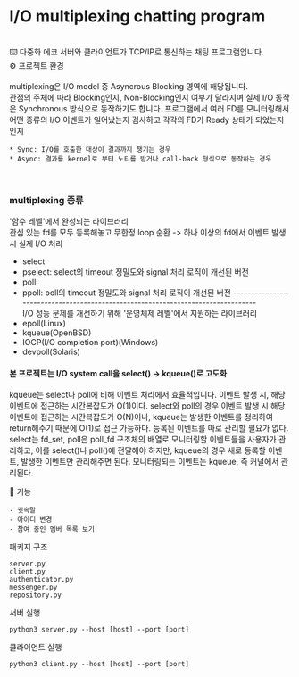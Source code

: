 # I/O multiplexing chatting program

</br>
⌨️ 다중화 에코 서버와 클라이언트가 TCP/IP로 통신하는 채팅 프로그램입니다.

</br>
⚙️ 프로젝트 환경</br>
 <img src="https://img.shields.io/badge/Python-3776AB?style=flat&logo=Python&logoColor=white"/>


</br>
multiplexing은 I/O model 중 Asyncrous Blocking 영역에 해당됩니다.</br>
관점의 주체에 따라 Blocking인지, Non-Blocking인지 여부가 달라지며 실제 I/O 동작은 Synchronous 방식으로 동작하기도 합니다. 
프로그램에서 여러 FD를 모니터링해서 어떤 종류의 I/O 이벤트가 일어났는지 검사하고 각각의 FD가 Ready 상태가 되었는지 인지

    * Sync: I/O를 호출한 대상이 결과까지 챙기는 경우
    * Async: 결과를 kernel로 부터 노티를 받거나 call-back 형식으로 동작하는 경우

</br>

### multiplexing 종류
 '함수 레벨'에서 완성되는 라이브러리 </br>
 관심 있는 fd를 모두 등록해놓고 무한정 loop 순환 -> 하나 이상의 fd에서 이벤트 발생 시 실제 I/O 처리
 - select
 - pselect: select의 timeout 정밀도와 signal 처리 로직이 개선된 버전
 - poll: 
 - ppoll: poll의 timeout 정밀도와 signal 처리 로직이 개선된 버전
 -------------------------------------------------------------------------------- </br>
 I/O 성능 문제를 개선하기 위해 '운영체제 레벨'에서 지원하는 라이브러리
 - epoll(Linux)
 - kqueue(OpenBSD)
 - IOCP(I/O completion port)(Windows)
 - devpoll(Solaris)

#### 본 프로젝트는 I/O system call을 select() -> kqueue()로 고도화</br>
kqueue는 select나 poll에 비해 이벤트 처리에서 효율적입니다.
이벤트 발생 시, 해당 이벤트에 접근하는 시간복잡도가 O(1)이다.
select와 poll의 경우 이벤트 발생 시 해당 이벤트에 접근하는 시간복잡도가 O(N)이나, kqueue는 발생한 이벤트를 정리하여 return해주기 때문에 O(1)로 접근 가능하다.
등록된 이벤트를 따로 관리할 필요가 없다.
select는 fd_set, poll은 poll_fd 구조체의 배열로 모니터링할 이벤트들을 사용자가 관리하고, 이를 select()나 poll()에 전달해야 하지만, kqueue의 경우 새로 등록할 이벤트, 발생한 이벤트만 관리해주면 된다. 모니터링되는 이벤트는 kqueue, 즉 커널에서 관리된다.


🔩 기능</br>

    - 귓속말
    - 아이디 변경
    - 참여 중인 멤버 목록 보기


패키지 구조</br>

    server.py
    client.py
    authenticator.py
    messenger.py
    repository.py

서버 실행

    python3 server.py --host [host] --port [port]

클라이언트 실행

    python3 client.py --host [host] --port [port]
